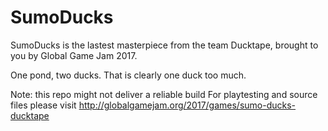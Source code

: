 # SumoDucks
SumoDucks is the lastest masterpiece from the team Ducktape, brought to you by Global Game Jam 2017.

One pond, two ducks. 
That is clearly one duck too much. 

Note: this repo might not deliver a reliable build
For playtesting and source files please visit http://globalgamejam.org/2017/games/sumo-ducks-ducktape


